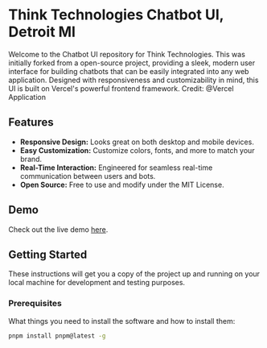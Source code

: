 # Think Technologies Chatbot UI, Detroit MI

Welcome to the Chatbot UI repository for Think Technologies. This was initially forked from a open-source project, providing a sleek, modern user interface for building chatbots that can be easily integrated into any web application. Designed with responsiveness and customizability in mind, this UI is built on Vercel's powerful frontend framework. 
Credit: @Vercel Application

## Features

- **Responsive Design:** Looks great on both desktop and mobile devices.
- **Easy Customization:** Customize colors, fonts, and more to match your brand.
- **Real-Time Interaction:** Engineered for seamless real-time communication between users and bots.
- **Open Source:** Free to use and modify under the MIT License.

## Demo

Check out the live demo [here](https://your-demo-link.com).

## Getting Started

These instructions will get you a copy of the project up and running on your local machine for development and testing purposes.

### Prerequisites

What things you need to install the software and how to install them:

```bash
pnpm install pnpm@latest -g
